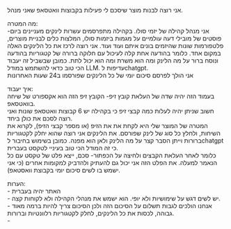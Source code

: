 אני רוצה לבנות מוצר שיסכם לי פעילות בקבוצות וואטסאפ שאני מנהל.

מה המטרה:  
אני מנהל קהילה של יזמי סולו. בקהילה מתפרסמים עשרות לינקים מעניינים ביום- פוסטים של מובילי דעה עולמיים על מגמות ביזמות סולו, המלצות כלים לבניית מוצרים, פלטפורמות שונות שהיזמים בונים איתם ועוד ועוד. אני רוצה לרכז את כל הלינקים האלה במקום אחד. כלומר בהודעה אחת קלה לעיכול עם חלוקה ברורה של קטגוריות בהודעה ונוסח ברור על מה הלינק ומה הוא משרת ומה הוא יכול לתת. כמובן שבשביל זה יעבוד הכי טוב כדאי להשתמש במודל LLM. עדיפות לchatgpt.   
אני הולך לפרסם סיכום יומי של כל הלינקים שפורסמו ב24 שעות האחרונות

איך יעבוד:  
בעמוד הזה יהיה שדה של העלאת קובץ זיפ- הקובץ זיפ הזה הוא אקספורט של שיחה בוואטסאפ.  
חשוב שניתן יהיה לעלות כמה קבצי זיפ כי בקהילה יש 6 קבוצות וואטסאפ שונות ואני רוצה לסכם את כולן ביחד.   
המטרה של המוצר שלי היא לקחת את את הזיפ (או מספר קבצי הזיפ), לקרוא את השיחות, ולחלץ כל סוג של לינק שפורסם. את הלינקים אני רוצה שהוא יחלק לקטגוריות ברורות וייתן הסבר קצר על מה הלינק ולאן הוא מפנה. כמובן בשימוש בחיבור לchatgpt כי זה המודל הכי טוב בעיניי לטקסט בעברית.   
כלומר לאחר העלאת הקבצים ולחיצה על הכפתור- סכם, ייצא פלט של טקסט עם כל הנאמר למעלה. את הפלט הזה אני יכול גם להעתיק ולהדביק למקומות אחרים (כי אני ישמש בו לשים סיכום יומי בקבוצת וואסטאפ).

הערות:  
\- האתר יהיה בעברית  
\- יש לשים דגש על שימושיות ולא יופי. הוא ישמש את מנהלי הקהילה ולא לקוחות קצה.  
\- אנחנו הולכים לגבות תשלום על הסיכום הזה ולכן הסיכום צריך להיות ברמה מאוד גבוהה, לכסות את כל הלינקים, לחלק לקטגוריות רלוונטיות וברורות.   
\-   
